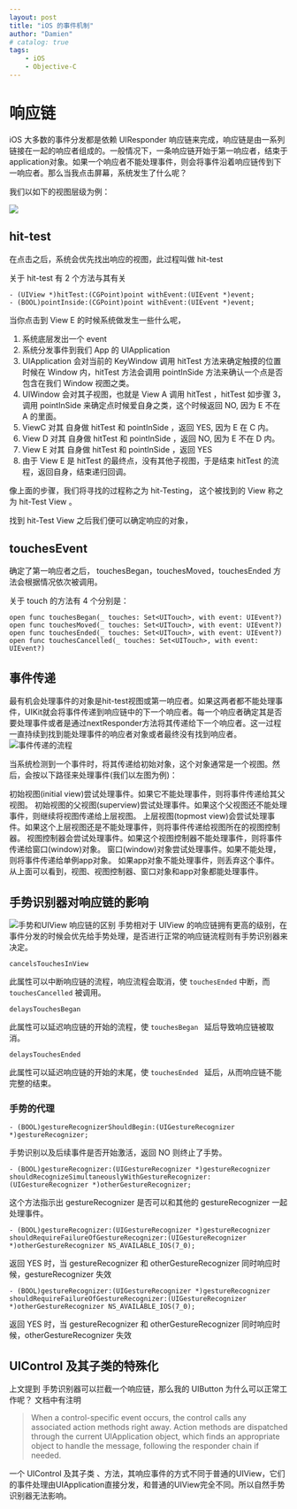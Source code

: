 ```yaml
---
layout: post
title: "iOS 的事件机制"
author: "Damien"
# catalog: true
tags:
    - iOS
    - Objective-C
--- 
```


# 响应链
iOS 大多数的事件分发都是依赖 UIResponder 响应链来完成，响应链是由一系列链接在一起的响应者组成的。一般情况下，一条响应链开始于第一响应者，结束于application对象。如果一个响应者不能处理事件，则会将事件沿着响应链传到下一响应者。那么当我点击屏幕，系统发生了什么呢？

我们以如下的视图层级为例：

![](http://upload-images.jianshu.io/upload_images/144142-3afc2c85792ade41.png?imageMogr2/auto-orient/strip%7CimageView2/2/w/1240)

## hit-test
在点击之后，系统会优先找出响应的视图，此过程叫做 hit-test

关于 hit-test 有 2 个方法与其有关
```
- (UIView *)hitTest:(CGPoint)point withEvent:(UIEvent *)event; 
- (BOOL)pointInside:(CGPoint)point withEvent:(UIEvent *)event;
```

当你点击到 View E 的时候系统做发生一些什么呢，

1.  系统底层发出一个 event
2. 系统分发事件到我们 App 的 UIApplication
3. UIApplication 会对当前的 KeyWindow 调用 hitTest 方法来确定触摸的位置时候在 Window 内，hitTest 方法会调用 pointInSide 方法来确认一个点是否包含在我们 Window 视图之类。
4. UIWindow 会对其子视图，也就是 View A 调用 hitTest ，hitTest 如步骤 3，调用 pointInSide 来确定点时候爱自身之类，这个时候返回 NO,  因为 E 不在 A 的里面。
5. ViewC 对其 自身做 hitTest 和 pointInSide ，返回 YES, 因为 E 在 C 内。
6. View D 对其 自身做 hitTest 和 pointInSide ，返回 NO, 因为 E 不在 D 内。
7. View E 对其 自身做 hitTest 和 pointInSide ，返回 YES
8. 由于 View E 是 hitTest 的最终点，没有其他子视图，于是结束 hitTest 的流程，返回自身，结束递归回调。

像上面的步骤，我们将寻找的过程称之为 hit-Testing， 这个被找到的 View 称之为 hit-Test View 。

找到 hit-Test View 之后我们便可以确定响应的对象，

## touchesEvent

确定了第一响应者之后， touchesBegan，touchesMoved，touchesEnded 方法会根据情况依次被调用。

关于 touch 的方法有 4 个分别是：
```
open func touchesBegan(_ touches: Set<UITouch>, with event: UIEvent?)
open func touchesMoved(_ touches: Set<UITouch>, with event: UIEvent?)
open func touchesEnded(_ touches: Set<UITouch>, with event: UIEvent?)
open func touchesCancelled(_ touches: Set<UITouch>, with event: UIEvent?)

```


## 事件传递
最有机会处理事件的对象是hit-test视图或第一响应者。如果这两者都不能处理事件，UIKit就会将事件传递到响应链中的下一个响应者。每一个响应者确定其是否要处理事件或者是通过nextResponder方法将其传递给下一个响应者。这一过程一直持续到找到能处理事件的响应者对象或者最终没有找到响应者。
![事件传递的流程](https://developer.apple.com/library/content/documentation/EventHandling/Conceptual/EventHandlingiPhoneOS/Art/iOS_responder_chain_2x.png)

当系统检测到一个事件时，将其传递给初始对象，这个对象通常是一个视图。然后，会按以下路径来处理事件(我们以左图为例)：

初始视图(initial view)尝试处理事件。如果它不能处理事件，则将事件传递给其父视图。
初始视图的父视图(superview)尝试处理事件。如果这个父视图还不能处理事件，则继续将视图传递给上层视图。
上层视图(topmost view)会尝试处理事件。如果这个上层视图还是不能处理事件，则将事件传递给视图所在的视图控制器。
视图控制器会尝试处理事件。如果这个视图控制器不能处理事件，则将事件传递给窗口(window)对象。
窗口(window)对象尝试处理事件。如果不能处理，则将事件传递给单例app对象。
如果app对象不能处理事件，则丢弃这个事件。
从上面可以看到，视图、视图控制器、窗口对象和app对象都能处理事件。


## 手势识别器对响应链的影响
![手势和UIView 响应链的区别](https://developer.apple.com/library/content/documentation/EventHandling/Conceptual/EventHandlingiPhoneOS/Art/path_of_touches_2x.png)
手势相对于 UIView 的响应链拥有更高的级别，在事件分发的时候会优先给手势处理，是否进行正常的响应链流程则有手势识别器来决定。

```
cancelsTouchesInView
```
此属性可以中断响应链的流程，响应流程会取消，使 `touchesEnded` 中断，而 `touchesCancelled` 被调用。

```
delaysTouchesBegan
```
此属性可以延迟响应链的开始的流程，使 `touchesBegan ` 延后导致响应链被取消。

```
delaysTouchesEnded
```
此属性可以延迟响应链的开始的末尾，使 `touchesEnded ` 延后，从而响应链不能完整的结束。

### 手势的代理
```
- (BOOL)gestureRecognizerShouldBegin:(UIGestureRecognizer *)gestureRecognizer;
```
手势识别以及后续事件是否开始激活，返回 NO 则终止了手势。

```
- (BOOL)gestureRecognizer:(UIGestureRecognizer *)gestureRecognizer shouldRecognizeSimultaneouslyWithGestureRecognizer:(UIGestureRecognizer *)otherGestureRecognizer;
```
这个方法指示出 gestureRecognizer 是否可以和其他的 gestureRecognizer 一起处理事件。

```
- (BOOL)gestureRecognizer:(UIGestureRecognizer *)gestureRecognizer shouldRequireFailureOfGestureRecognizer:(UIGestureRecognizer *)otherGestureRecognizer NS_AVAILABLE_IOS(7_0);
```
返回 YES 时，当 gestureRecognizer 和 otherGestureRecognizer 同时响应时候，gestureRecognizer 失效

```
- (BOOL)gestureRecognizer:(UIGestureRecognizer *)gestureRecognizer shouldRequireFailureOfGestureRecognizer:(UIGestureRecognizer *)otherGestureRecognizer NS_AVAILABLE_IOS(7_0);
```
返回 YES 时，当 gestureRecognizer 和 otherGestureRecognizer 同时响应时候，otherGestureRecognizer 失效


## UIControl 及其子类的特殊化
上文提到 手势识别器可以拦截一个响应链，那么我的 UIButton 为什么可以正常工作呢？
文档中有注明
>When a control-specific event occurs, the control calls any associated action methods right away. Action methods are dispatched through the current UIApplication object, which finds an appropriate object to handle the message, following the responder chain if needed.

一个 UIControl 及其子类 、方法，其响应事件的方式不同于普通的UIView，它们的事件处理由UIApplication直接分发，和普通的UIView完全不同。所以自然手势识别器无法影响。